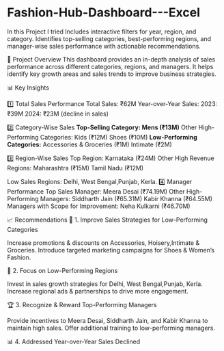 # Fashion-Hub-Dashboard---Excel
In this Project I tried  Includes interactive filters for year, region, and category. Identifies top-selling categories, best-performing regions, and manager-wise sales performance with actionable recommendations.

📌 Project Overview
This dashboard provides an in-depth analysis of sales performance across different categories, regions, and managers. It helps identify key growth areas and sales trends to improve business strategies.

📊 Key Insights

1️⃣ Total Sales Performance
Total Sales: ₹62M
Year-over-Year Sales:
2023: ₹39M
2024: ₹23M (decline in sales)

2️⃣ Category-Wise Sales
**Top-Selling Category: Mens (₹13M)**
Other High-Performing Categories:
Kids (₹12M)
Shoes (₹10M)
**Low-Performing Categories:**
Accessories & Groceries (₹1M)
Intimate (₹2M)

3️⃣ Region-Wise Sales
Top Region: Karnataka (₹24M)
Other High Revenue Regions:
Maharashtra (₹15M)
Tamil Nadu (₹12M)

Low Sales Regions: Delhi, West Bengal,Punjab, Kerla.
4️⃣ Manager Performance
Top Sales Manager: Meera Desai (₹74.19M)
Other High-Performing Managers:
Siddharth Jain (₹65.31M)
Kabir Khanna (₹64.55M)
Managers with Scope for Improvement: Neha Kulkarni (₹46.70M)

📈 Recommendations
🚀 1. Improve Sales Strategies for Low-Performing Categories

Increase promotions & discounts on Accessories, Hoisery,Intimate & Groceries.
Introduce targeted marketing campaigns for Shoes & Women’s Fashion.

📍 2. Focus on Low-Performing Regions

Invest in sales growth strategies for Delhi, West Bengal,Punjab, Kerla.
Increase regional ads & partnerships to drive more engagement.

🏆 3. Recognize & Reward Top-Performing Managers

Provide incentives to Meera Desai, Siddharth Jain, and Kabir Khanna to maintain high sales.
Offer additional training to low-performing managers.

📊 4. Addressed Year-over-Year Sales Declined




